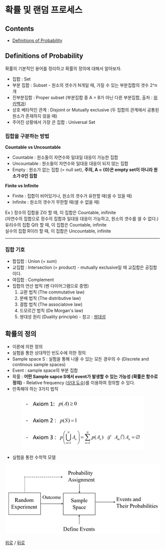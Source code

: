 # 확률 및 랜덤 프로세스  

## Contents
- [Definitions of Probability](#Definitions-of-Probability)  


## Definitions of Probability  

확률의 기본적인 용어를 정리하고 확률의 정의에 대해서 알아보자.  
- 집합 : Set  
- 부분 집합 : Subset - 원소의 갯수가 N개일 때, 가질 수 있는 부분집합의 갯수 2^n개  
- 진부분집합 : Proper subset (부분집합 중 A = B가 아닌 다른 부분집합, 출처 : [위키백과](https://ko.wikipedia.org/wiki/%EB%B6%80%EB%B6%84%EC%A7%91%ED%95%A9))  
- 상호 베타적인 관계 : Disjoint or Mutually exclusive (두 집합의 관계에서 공통된 원소가 존재하지 않을 때)  
- 주어진 상황에서 가장 큰 집합 : Universal Set  

### 집합을 구분하는 방법  

**Countable vs Uncountable**  

- Countable : 원소들이 자연수와 일대일 대응이 가능한 집합  
- Uncountable : 원소들이 자연수와 일대응 대응이 되지 않는 집합  
- Empty : 원소가 없는 집합 (= null set), **주의, A = {0}은 empty set이 아니라 원소가 0인 집합**  


**Finite vs Infinite**  

- Finite : 집합이 비어있거나, 원소의 갯수가 유한할 때(셀 수 있을 때)  
- Infinite : 원소의 갯수가 무한할 때(셀 수 없을 때)  

Ex ) 정수의 집합을 Z라 할 때, 이 집합은 Countable, inifinite  
(자연수의 집합으로 정수의 집합과 일대응 대응이 가능하고, 원소의 갯수를 셀 수 없다.)  
유리수의 집합 Q라 할 때, 이 집합은 Countable, infinite  
실수의 집합 R이라 할 때, 이 집합은 Uncountable, infinite  

---  

### 집합 기호

- 합집합 : Union (= sum)  
- 교집합 : Intersection (= product) - mutually exclusive일 때 교집합은 공집합이다.  
- 여집합 : Complement  
- 집합의 연산 법칙 (벤 다이어그램으로 증명)  
    1. 교환 법칙 (The commutative law)  
    2. 분배 법칙 (The distributive law)  
    3. 결합 법칙 (The associatove law)  
    4. 드모르간 법칙 (De Morgan's law)  
    5. 쌍대성 원리 (Duality principle) - 참고 : [쌍대성](https://gazelle-and-cs.tistory.com/17)  

## 확률의 정의  

- 이론에 의한 정의
- 실험을 통한 상대적인 빈도수에 의한 정의  
- Sample space S : 실험을 통해 나올 수 있는 모든 경우의 수 (Discrete and continous sample spaces)  
- Event : sample space의 부분 집합  
- 확률 : **어떤 Sample sapce S에서 event가 발생할 수 있는 가능성 (확률은 함수로 정의)** - Relative frequency ([상대 도수](https://m.blog.naver.com/PostView.nhn?blogId=mathfiend&logNo=220507086937&proxyReferer=https:%2F%2Fwww.google.com%2F))를 이용하여 정의할 수 있다.  
- 만족해야 하는 3가지 법칙  

 <p align="center">
 <img width="400"  src="Image/image1.JPG">
 </p>
  
- 실험을 통한 수학적 모델  

 <p align="center">
 <img width="550"  src="Image/image2.JPG">
 </p>
 
 [위로](#Contents) / [뒤로](https://github.com/Taeyoung96/Robotics-Summary)   
